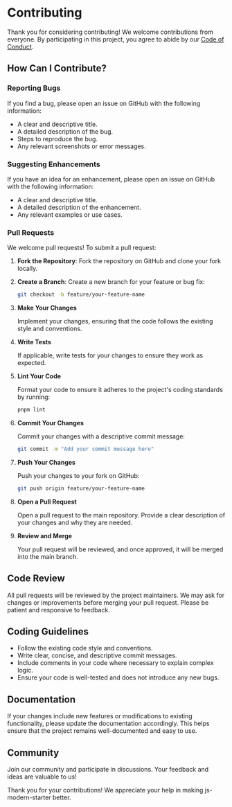 # Contributing

Thank you for considering contributing! We welcome contributions from everyone. By participating in this project, you agree to abide by our [Code of Conduct](CODE_OF_CONDUCT.md).

## How Can I Contribute?

### Reporting Bugs

If you find a bug, please open an issue on GitHub with the following information:

- A clear and descriptive title.
- A detailed description of the bug.
- Steps to reproduce the bug.
- Any relevant screenshots or error messages.

### Suggesting Enhancements

If you have an idea for an enhancement, please open an issue on GitHub with the following information:

- A clear and descriptive title.
- A detailed description of the enhancement.
- Any relevant examples or use cases.

### Pull Requests

We welcome pull requests! To submit a pull request:

1. **Fork the Repository**: Fork the repository on GitHub and clone your fork locally.

2. **Create a Branch**: Create a new branch for your feature or bug fix:

   ```bash
   git checkout -b feature/your-feature-name
   ```

3. **Make Your Changes**

   Implement your changes, ensuring that the code follows the existing style and conventions.

4. **Write Tests**

   If applicable, write tests for your changes to ensure they work as expected.

5. **Lint Your Code**

   Format your code to ensure it adheres to the project's coding standards by running:

   ```bash
   pnpm lint
   ```

6. **Commit Your Changes**

   Commit your changes with a descriptive commit message:

   ```bash
   git commit -m "Add your commit message here"
   ```

7. **Push Your Changes**

   Push your changes to your fork on GitHub:

   ```bash
   git push origin feature/your-feature-name
   ```

8. **Open a Pull Request**

   Open a pull request to the main repository. Provide a clear description of your changes and why they are needed.

9. **Review and Merge**

   Your pull request will be reviewed, and once approved, it will be merged into the main branch.

## Code Review

All pull requests will be reviewed by the project maintainers. We may ask for changes or improvements before merging your pull request. Please be patient and responsive to feedback.

## Coding Guidelines

- Follow the existing code style and conventions.
- Write clear, concise, and descriptive commit messages.
- Include comments in your code where necessary to explain complex logic.
- Ensure your code is well-tested and does not introduce any new bugs.

## Documentation

If your changes include new features or modifications to existing functionality, please update the documentation accordingly. This helps ensure that the project remains well-documented and easy to use.

## Community

Join our community and participate in discussions. Your feedback and ideas are valuable to us!

Thank you for your contributions! We appreciate your help in making js-modern-starter better.
